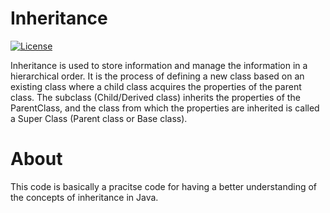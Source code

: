 # Inheritance

 [![License](https://img.shields.io/badge/License-propriety-blue.svg)](https://opensource.org/licenses/Apache-2.0)

Inheritance is used to store information and manage the information in a hierarchical order. It is the process of defining a new class based on an existing class where a child class acquires the properties of the parent class. The subclass (Child/Derived class) inherits the properties of the ParentClass, and the class from which the properties are inherited is called a Super Class (Parent class or Base class).

# About
This code is basically a pracitse code for having a better understanding of the concepts of inheritance in Java.

